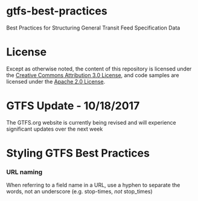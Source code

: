 # gtfs-best-practices

Best Practices for Structuring General Transit Feed Specification Data

# License

Except as otherwise noted, the content of this repository is licensed under the [Creative Commons Attribution 3.0 License](https://creativecommons.org/licenses/by/3.0/), and code samples are licensed under the [Apache 2.0 License](http://www.apache.org/licenses/LICENSE-2.0).

# GTFS Update - 10/18/2017

The GTFS.org website is currently being revised and will experience significant updates over the next week

# Styling GTFS Best Practices

### URL naming

When referring to a field name in a URL, use a hyphen to separate the words, not an underscore (e.g. stop-times, *not* stop_times)
